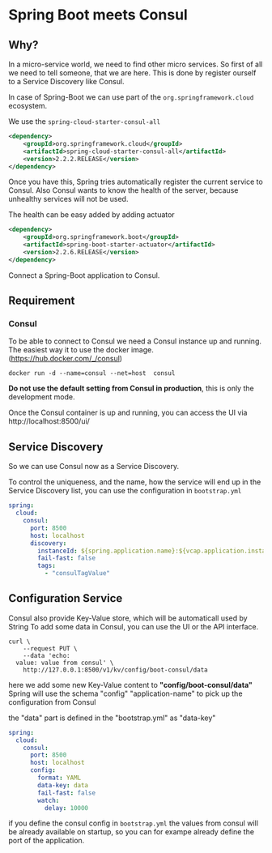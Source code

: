 # Spring Boot meets Consul

## Why?

In a micro-service world, we need to find other micro services.
So first of all we need to tell someone, that we are here.
This is done by register ourself to a Service Discovery like Consul.

In case of Spring-Boot we can use part of the `org.springframework.cloud` ecosystem.

We use the `spring-cloud-starter-consul-all`
```xml
<dependency>
    <groupId>org.springframework.cloud</groupId>
    <artifactId>spring-cloud-starter-consul-all</artifactId>
    <version>2.2.2.RELEASE</version>
</dependency>
```

Once you have this, Spring tries automatically register the current service to Consul.
Also Consul wants to know the health of the server, because unhealthy services will not be used.

The health can be easy added by adding actuator

```xml
<dependency>
    <groupId>org.springframework.boot</groupId>
    <artifactId>spring-boot-starter-actuator</artifactId>
    <version>2.2.6.RELEASE</version>
</dependency>
```

Connect a Spring-Boot application to Consul.

## Requirement
### Consul

To be able to connect to Consul we need a Consul instance up and running.
The easiest way it to use the docker image. (https://hub.docker.com/_/consul)
``` 
docker run -d --name=consul --net=host  consul
```

__Do not use the default setting from Consul in production__, this is only the development mode.

Once the Consul container is up and running, you can access the UI via http://localhost:8500/ui/


## Service Discovery
So we can use Consul now as a Service Discovery.

To control the uniqueness, and the name, how the service will end up in the 
Service Discovery list, you can use the configuration in `bootstrap.yml`

```yaml
spring:
  cloud:
    consul:
      port: 8500
      host: localhost
      discovery:
        instanceId: ${spring.application.name}:${vcap.application.instance_id:${spring.application.instance_id:${random.value}}}
        fail-fast: false
        tags:
          - "consulTagValue"
```

## Configuration Service
Consul also provide Key-Value store, which will be automaticall used by String
To add some data in Consul, you can use the UI or the API interface.
```
curl \
    --request PUT \
    --data 'echo:
  value: value from consul' \
    http://127.0.0.1:8500/v1/kv/config/boot-consul/data
```

here we add some new Key-Value content to __"config/boot-consul/data"__
Spring will use the schema
"config"
"application-name"
to pick up the configuration from Consul

the "data" part is defined in the "bootstrap.yml" as "data-key"

```yaml
spring:
  cloud:
    consul:
      port: 8500
      host: localhost
      config:
        format: YAML
        data-key: data
        fail-fast: false
        watch:
          delay: 10000
```
if you define the consul config in `bootstrap.yml` the values from consul will be
already available on startup, so you can for exampe already define the port of the application.


